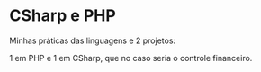# CSharp e PHP
Minhas práticas das linguagens e 2 projetos:

1 em PHP e 1 em CSharp, que no caso seria o controle financeiro.
